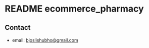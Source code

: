 README
**ecommerce_pharmacy**
===================

## Contact
#### 
* email: bjoslishubho@gmail.com

